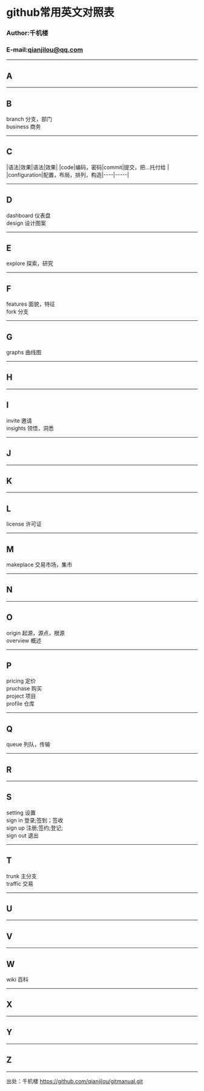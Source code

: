 # github常用英文对照表

### Author:千机楼
### E-mail:qianjilou@qq.com


---
## A

---
## B

branch  分支，部门  
business  商务  

---
## C

|语法|效果|语法|效果|
|code|编码，密码|commit|提交，把...托付给 |
|configuration|配置，布局，排列，构造|----|-----|

---
## D

dashboard  仪表盘  
design  设计图案  

---
## E

explore  探索，研究  

---
## F

features  面貌，特征  
fork  分支  

---
## G

graphs  曲线图  

---
## H

---
## I

invite  邀请  
insights  领悟，洞悉  

---
## J

---
## K

---
## L

license  许可证  

---
## M

makeplace  交易市场，集市  

---
## N

---
## O

origin  起源，源点，根源  
overview  概述  

---
## P

pricing  定价  
pruchase  购买  
project  项目  
profile  仓库

---
## Q

queue  列队，传输  

---
## R

---
## S

setting  设置  
sign in 登录;签到；签收  
sign up 注册;签约;登记;  
sign out 退出  

---
## T

trunk  主分支  
traffic  交易  

---
## U

---
## V

---
## W

wiki  百科  

---
## X

---
## Y

---
## Z

---

出处：千机楼  https://github.com/qianjilou/gitmanual.git
